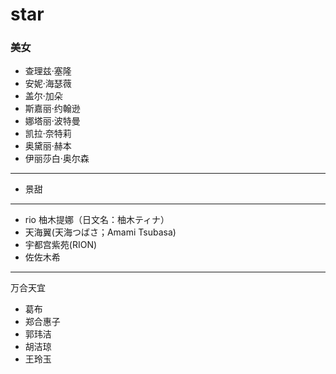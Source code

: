 # star

### 美女

* 查理兹·塞隆
* 安妮·海瑟薇
* 盖尔·加朵
* 斯嘉丽·约翰逊
* 娜塔丽·波特曼
* 凯拉·奈特莉
* 奥黛丽·赫本
* 伊丽莎白·奥尔森

----

* 景甜

-----

* rio 柚木提娜（日文名：柚木ティナ）
* 天海翼(天海つばさ；Amami Tsubasa)
* 宇都宫紫苑(RION)
* 佐佐木希

----

万合天宜

* 葛布
* 郑合惠子
* 郭玮洁
* 胡洁琼
* 王玲玉
